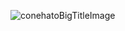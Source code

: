 ![conehatoBigTitleImage](https://github.com/conehato/.github/assets/40460655/0b417af7-9e92-44e1-8e09-a908bf7d055a)
